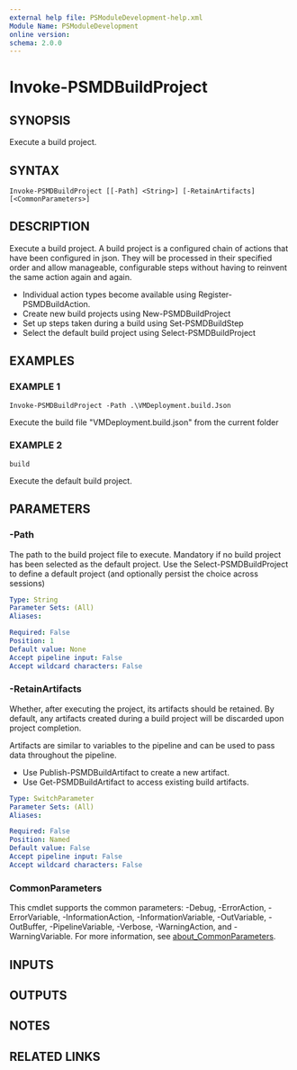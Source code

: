 ```yaml
---
external help file: PSModuleDevelopment-help.xml
Module Name: PSModuleDevelopment
online version:
schema: 2.0.0
---
```


# Invoke-PSMDBuildProject

## SYNOPSIS
Execute a build project.

## SYNTAX

```
Invoke-PSMDBuildProject [[-Path] <String>] [-RetainArtifacts] [<CommonParameters>]
```

## DESCRIPTION
Execute a build project.
A build project is a configured chain of actions that have been configured in json.
They will be processed in their specified order and allow manageable, configurable steps without having to reinvent the same action again and again.

+ Individual action types become available using Register-PSMDBuildAction.
+ Create new build projects using New-PSMDBuildProject
+ Set up steps taken during a build using Set-PSMDBuildStep
+ Select the default build project using Select-PSMDBuildProject

## EXAMPLES

### EXAMPLE 1
```
Invoke-PSMDBuildProject -Path .\VMDeployment.build.Json
```

Execute the build file "VMDeployment.build.json" from the current folder

### EXAMPLE 2
```
build
```

Execute the default build project.

## PARAMETERS

### -Path
The path to the build project file to execute.
Mandatory if no build project has been selected as the default project.
Use the Select-PSMDBuildProject to define a default project (and optionally persist the choice across sessions)

```yaml
Type: String
Parameter Sets: (All)
Aliases:

Required: False
Position: 1
Default value: None
Accept pipeline input: False
Accept wildcard characters: False
```

### -RetainArtifacts
Whether, after executing the project, its artifacts should be retained.
By default, any artifacts created during a build project will be discarded upon project completion.

Artifacts are similar to variables to the pipeline and can be used to pass data throughout the pipeline.

+ Use Publish-PSMDBuildArtifact to create a new artifact.
+ Use Get-PSMDBuildArtifact to access existing build artifacts.

```yaml
Type: SwitchParameter
Parameter Sets: (All)
Aliases:

Required: False
Position: Named
Default value: False
Accept pipeline input: False
Accept wildcard characters: False
```

### CommonParameters
This cmdlet supports the common parameters: -Debug, -ErrorAction, -ErrorVariable, -InformationAction, -InformationVariable, -OutVariable, -OutBuffer, -PipelineVariable, -Verbose, -WarningAction, and -WarningVariable. For more information, see [about_CommonParameters](http://go.microsoft.com/fwlink/?LinkID=113216).

## INPUTS

## OUTPUTS

## NOTES

## RELATED LINKS
